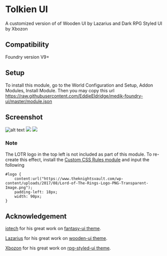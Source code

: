 # Tolkien UI
A customized version of of Wooden UI by Lazarius and Dark RPG Styled UI by Xbozon

## Compatibility
Foundry version V9+

## Setup
To install this module, go to the World Configuration and Setup, Addon Modules, Install Module.
Then you may copy this url https://raw.githubusercontent.com/EddieEldridge/medik-foundry-ui/master/module.json

## **Screenshot**

![alt text](https://i.imgur.com/uJlwoL1.png)
![](https://i.imgur.com/ehNx0ob.png)
![](https://i.imgur.com/yNvuSwG.png)

### **Note**
The LOTR logo in the top left is not included as part of this module. To re-create this effect, install the [Custom CSS Rules module](https://foundryvtt.com/packages/custom-css) and input the following

```
#logo {
	content:url("https://www.theknightsvault.com/wp-content/uploads/2017/08/Lord-of-The-Rings-Logo-PNG-Transparent-Image.png");
	padding-left: 18px;
	width: 90px;
}
```

## Acknowledgement
[iotech](https://foundryvtt.com/community/iotech) for his great work on [fantasy-ui theme](https://foundryvtt.com/packages/fantasy-ui/).

[Lazarius](https://foundryvtt.com/community/lazarius) for his great work on [wooden-ui theme](https://foundryvtt.com/packages/wooden-ui/).

[Xbozon](https://foundryvtt.com/community/Xbozon) for his great work on [rpg-styled-ui theme](https://foundryvtt.com/packages/rpg-styled-ui/).

